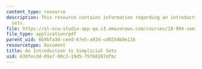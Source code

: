 ```yaml
---
content_type: resource
description: This resource contains information regarding an introduction to simplicial
  sets.
file: https://ol-ocw-studio-app-qa.s3.amazonaws.com/courses/18-904-seminar-in-topology-spring-2011/630fecdd09a790c319d575f60287dfbc_MIT18_904S11_finlSmplicial.pdf
file_type: application/pdf
parent_uid: 6b9bfa3d-ceed-67e5-a93d-cd0254b0e116
resourcetype: Document
title: An Introduction to Simplicial Sets
uid: 630fecdd-09a7-90c3-19d5-75f60287dfbc
---
```


